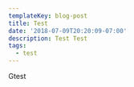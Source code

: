 ```yaml
---
templateKey: blog-post
title: Test
date: '2018-07-09T20:20:09-07:00'
description: Test Test
tags:
  - test
---
```

Gtest
